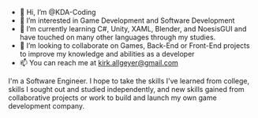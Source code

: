 - 👋 Hi, I’m @KDA-Coding
- 👀 I’m interested in Game Development and Software Development
- 🌱 I’m currently learning C#, Unity, XAML, Blender, and NoesisGUI and have touched on many other languages through my studies.
- 💞️ I’m looking to collaborate on Games, Back-End or Front-End projects to improve my knowledge and abilities as a developer
- 📫 You can reach me at kirk.allgeyer@gmail.com

I'm a Software Engineer. I hope to take the skills I've learned from college, skills I sought out and studied independently, and new skills gained from collaborative projects or work to build and launch my own game development company.
